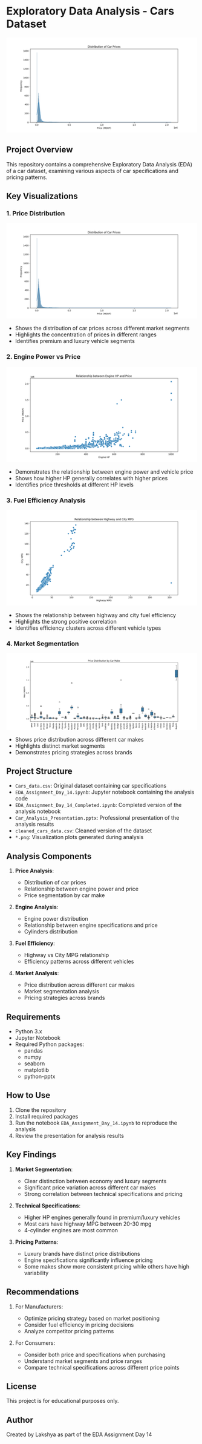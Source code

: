 # Exploratory Data Analysis - Cars Dataset

![Price Distribution](https://raw.githubusercontent.com/lakshya189/Exploratory-Data-Analysis-Cars-Dataset-Assignment/master/visualizations/price_distribution.png)

## Project Overview
This repository contains a comprehensive Exploratory Data Analysis (EDA) of a car dataset, examining various aspects of car specifications and pricing patterns.

## Key Visualizations

### 1. Price Distribution
![Price Distribution](https://raw.githubusercontent.com/lakshya189/Exploratory-Data-Analysis-Cars-Dataset-Assignment/master/visualizations/price_distribution.png)
- Shows the distribution of car prices across different market segments
- Highlights the concentration of prices in different ranges
- Identifies premium and luxury vehicle segments

### 2. Engine Power vs Price
![Engine HP vs Price](https://raw.githubusercontent.com/lakshya189/Exploratory-Data-Analysis-Cars-Dataset-Assignment/master/visualizations/hp_vs_price.png)
- Demonstrates the relationship between engine power and vehicle price
- Shows how higher HP generally correlates with higher prices
- Identifies price thresholds at different HP levels

### 3. Fuel Efficiency Analysis
![MPG Relationship](https://raw.githubusercontent.com/lakshya189/Exploratory-Data-Analysis-Cars-Dataset-Assignment/master/visualizations/mpg_relationship.png)
- Shows the relationship between highway and city fuel efficiency
- Highlights the strong positive correlation
- Identifies efficiency clusters across different vehicle types

### 4. Market Segmentation
![Price by Make](https://raw.githubusercontent.com/lakshya189/Exploratory-Data-Analysis-Cars-Dataset-Assignment/master/visualizations/price_by_make.png)
- Shows price distribution across different car makes
- Highlights distinct market segments
- Demonstrates pricing strategies across brands

## Project Structure

- `Cars_data.csv`: Original dataset containing car specifications
- `EDA_Assignment_Day_14.ipynb`: Jupyter notebook containing the analysis code
- `EDA_Assignment_Day_14_Completed.ipynb`: Completed version of the analysis notebook
- `Car_Analysis_Presentation.pptx`: Professional presentation of the analysis results
- `cleaned_cars_data.csv`: Cleaned version of the dataset
- `*.png`: Visualization plots generated during analysis

## Analysis Components

1. **Price Analysis**:
   - Distribution of car prices
   - Relationship between engine power and price
   - Price segmentation by car make

2. **Engine Analysis**:
   - Engine power distribution
   - Relationship between engine specifications and price
   - Cylinders distribution

3. **Fuel Efficiency**:
   - Highway vs City MPG relationship
   - Efficiency patterns across different vehicles

4. **Market Analysis**:
   - Price distribution across different car makes
   - Market segmentation analysis
   - Pricing strategies across brands

## Requirements

- Python 3.x
- Jupyter Notebook
- Required Python packages:
  - pandas
  - numpy
  - seaborn
  - matplotlib
  - python-pptx

## How to Use

1. Clone the repository
2. Install required packages
3. Run the notebook `EDA_Assignment_Day_14.ipynb` to reproduce the analysis
4. Review the presentation for analysis results

## Key Findings

1. **Market Segmentation**:
   - Clear distinction between economy and luxury segments
   - Significant price variation across different car makes
   - Strong correlation between technical specifications and pricing

2. **Technical Specifications**:
   - Higher HP engines generally found in premium/luxury vehicles
   - Most cars have highway MPG between 20-30 mpg
   - 4-cylinder engines are most common

3. **Pricing Patterns**:
   - Luxury brands have distinct price distributions
   - Engine specifications significantly influence pricing
   - Some makes show more consistent pricing while others have high variability

## Recommendations

1. For Manufacturers:
   - Optimize pricing strategy based on market positioning
   - Consider fuel efficiency in pricing decisions
   - Analyze competitor pricing patterns

2. For Consumers:
   - Consider both price and specifications when purchasing
   - Understand market segments and price ranges
   - Compare technical specifications across different price points

## License

This project is for educational purposes only.

## Author

Created by Lakshya as part of the EDA Assignment Day 14
